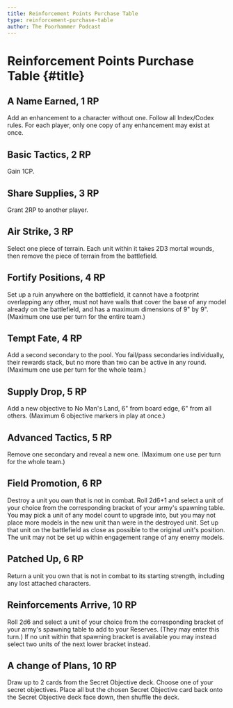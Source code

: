```yaml
---
title: Reinforcement Points Purchase Table
type: reinforcement-purchase-table
author: The Poorhammer Podcast
---
```


# Reinforcement Points Purchase Table {#title}

## A Name Earned, 1 RP

Add an enhancement to a character without one. Follow all Index/Codex rules. For each player, only one copy of any enhancement may exist at once.

## Basic Tactics, 2 RP

Gain 1CP.

## Share Supplies, 3 RP

Grant 2RP to another player.

## Air Strike, 3 RP

Select one piece of terrain. Each unit within it takes 2D3 mortal wounds, then remove the piece of terrain from the battlefield.

## Fortify Positions, 4 RP

Set up a ruin anywhere on the battlefield, it cannot have a footprint overlapping any other, must not have walls that cover the base of any model already on the battlefield, and has a maximum dimensions of 9" by 9". (Maximum one use per turn for the entire team.)

## Tempt Fate, 4 RP

Add a second secondary to the pool.  You fail/pass secondaries individually, their rewards stack, but no more than two can be active in any round. (Maximum one use per turn for the whole team.)

## Supply Drop, 5 RP

Add a new objective to No Man's Land, 6" from board edge, 6" from all others. (Maximum 6 objective markers in play at once.)

## Advanced Tactics, 5 RP

Remove one secondary and reveal a new one. (Maximum one use per turn for the whole team.)

## Field Promotion, 6 RP

Destroy a unit you own that is not in combat. Roll 2d6+1 and select a unit of your choice from the corresponding bracket of your army's spawning table. You may pick a unit of any model count to upgrade into, but you may not place more models in the new unit than were in the destroyed unit. Set up that unit on the battlefield as close as possible to the original unit's position. The unit may not be set up within engagement range of any enemy models.

## Patched Up, 6 RP

Return a unit you own that is not in combat to its starting strength, including any lost attached characters.

## Reinforcements Arrive, 10 RP

Roll 2d6 and select a unit of your choice from the corresponding bracket of your army's spawning table to add to your Reserves. (They may enter this turn.)  If no unit within that spawning bracket is available you may instead select two units of the next lower bracket instead.

## A change of Plans, 10 RP

Draw up to 2 cards from the Secret Objective deck.  Choose one of your secret objectives. Place all but the chosen Secret Objective card back onto the Secret Objective deck face down, then shuffle the deck.

